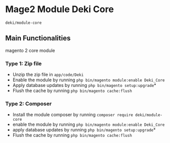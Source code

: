 # Mage2 Module Deki Core
  ``deki/module-core``

## Main Functionalities
magento 2 core module

### Type 1: Zip file
 - Unzip the zip file in `app/code/Deki`
 - Enable the module by running `php bin/magento module:enable Deki_Core`
 - Apply database updates by running `php bin/magento setup:upgrade`\*
 - Flush the cache by running `php bin/magento cache:flush`

### Type 2: Composer
 - Install the module composer by running `composer require deki/module-core`
 - enable the module by running `php bin/magento module:enable Deki_Core`
 - apply database updates by running `php bin/magento setup:upgrade`\*
 - Flush the cache by running `php bin/magento cache:flush`